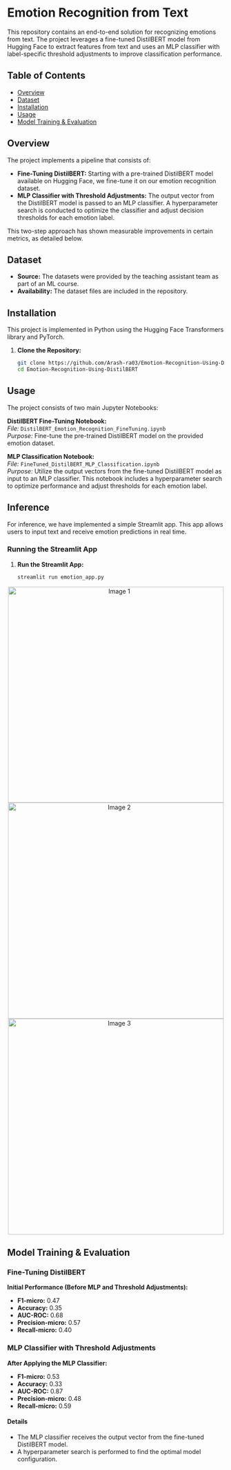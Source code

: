 # Emotion Recognition from Text

This repository contains an end-to-end solution for recognizing emotions from text. The project leverages a fine-tuned DistilBERT model from Hugging Face to extract features from text and uses an MLP classifier with label-specific threshold adjustments to improve classification performance.

## Table of Contents

- [Overview](#overview)
- [Dataset](#dataset)
- [Installation](#installation)
- [Usage](#usage)
- [Model Training & Evaluation](#model-training--evaluation)

## Overview

The project implements a pipeline that consists of:

- **Fine-Tuning DistilBERT:** Starting with a pre-trained DistilBERT model available on Hugging Face, we fine-tune it on our emotion recognition dataset.
- **MLP Classifier with Threshold Adjustments:** The output vector from the DistilBERT model is passed to an MLP classifier. A hyperparameter search is conducted to optimize the classifier and adjust decision thresholds for each emotion label.

This two-step approach has shown measurable improvements in certain metrics, as detailed below.

## Dataset

- **Source:** The datasets were provided by the teaching assistant team as part of an ML course.
- **Availability:** The dataset files are included in the repository.

## Installation

This project is implemented in Python using the Hugging Face Transformers library and PyTorch.

1. **Clone the Repository:**

   ```bash
   git clone https://github.com/Arash-ra03/Emotion-Recognition-Using-DistilBERT.git
   cd Emotion-Recognition-Using-DistilBERT

## Usage

The project consists of two main Jupyter Notebooks:

**DistilBERT Fine-Tuning Notebook:**  
*File:* `DistilBERT_Emotion_Recognition_FineTuning.ipynb`  
*Purpose:* Fine-tune the pre-trained DistilBERT model on the provided emotion dataset.

**MLP Classification Notebook:**  
*File:* `FineTuned_DistilBERT_MLP_Classification.ipynb`  
*Purpose:* Utilize the output vectors from the fine-tuned DistilBERT model as input to an MLP classifier. This notebook includes a hyperparameter search to optimize performance and adjust thresholds for each emotion label.


## Inference

For inference, we have implemented a simple Streamlit app. This app allows users to input text and receive emotion predictions in real time.

### Running the Streamlit App

1. **Run the Streamlit App:**

   ```bash
   streamlit run emotion_app.py

<p align="center">
  <img src="Images/Screenshot 1.png" alt="Image 1" width="500"/>
  <img src="Images/Screenshot 2.png" alt="Image 2" width="500"/>
  <img src="Images/Screenshot 3.png" alt="Image 3" width="500"/>
</p>



## Model Training & Evaluation

### Fine-Tuning DistilBERT

**Initial Performance (Before MLP and Threshold Adjustments):**

- **F1-micro:** 0.47  
- **Accuracy:** 0.35  
- **AUC-ROC:** 0.68  
- **Precision-micro:** 0.57  
- **Recall-micro:** 0.40  

### MLP Classifier with Threshold Adjustments

**After Applying the MLP Classifier:**

- **F1-micro:** 0.53  
- **Accuracy:** 0.33  
- **AUC-ROC:** 0.87  
- **Precision-micro:** 0.48  
- **Recall-micro:** 0.59  

#### Details

- The MLP classifier receives the output vector from the fine-tuned DistilBERT model.
- A hyperparameter search is performed to find the optimal model configuration.




